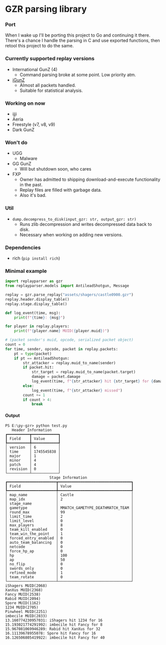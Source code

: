# GZR parsing library

### Port
When I wake up I'll be porting this project to Go and continuing it there.
There's a chance I handle the parsing in C and use exported functions, then retool this project to do the same.


### Currently supported replay versions
- International GunZ (4)
  - Command parsing broke at some point. Low priority atm.
- [iGunZ](https://igunz.net)
  - Almost all packets handled.
  - Suitable for statistical analysis.

### Working on now
- ijji
- Aeria
- Freestyle (v7, v8, v9)
- Dark GunZ

### Won't do
- UGG
  - Malware
- GG GunZ
  - Will but shutdown soon, who cares
- FXP
  - Owner has admitted to shipping download-and-execute functionality in the past.
  - Replay files are filled with garbage data.
  - Also it's bad.

### Util
- `dump.decompress_to_disk(input_gzr: str, output_gzr: str)`
  - Runs zlib decompression and writes decompressed data back to disk.
  - Necessary when working on adding new versions.

### Dependencies
- rich (`pip install rich`)

### Minimal example
```py
import replayparser as gzr
from replayparser.models import AntileadShotgun, Message

replay = gzr.parse_replay("assets/shagers/castle0900.gzr")
replay.header.display_table()
replay.stage.display_table()

def log_event(time, msg):
    print(f"{time}: {msg}")

for player in replay.players:
    print(f"{player.name} MUID({player.muid})")

# (packet sender's muid, opcode, serialized packet object)
count = 0
for time, sender, opcode, packet in replay.packets:
    pt = type(packet)
    if pt == AntileadShotgun:
        str_attacker = replay.muid_to_name(sender)
        if packet.hit:
            str_target = replay.muid_to_name(packet.target)
            damage = packet.damage
            log_event(time, f"{str_attacker} hit {str_target} for {damage}")
        else:
            log_event(time, f"{str_attacker} missed")
        count += 1
        if count > 4:
            break
```

#### Output
```
PS E:\py-gzr> python test.py
   Header Information    
┏━━━━━━━━━━┳━━━━━━━━━━━━┓
┃ Field    ┃ Value      ┃
┡━━━━━━━━━━╇━━━━━━━━━━━━┩
│ version  │ 6          │
│ time     │ 1745545838 │
│ major    │ 1          │
│ minor    │ 4          │
│ patch    │ 4          │
│ revision │ 0          │
└──────────┴────────────┘
                    Stage Information                     
┏━━━━━━━━━━━━━━━━━━━━━━┳━━━━━━━━━━━━━━━━━━━━━━━━━━━━━━━━━┓
┃ Field                ┃ Value                           ┃
┡━━━━━━━━━━━━━━━━━━━━━━╇━━━━━━━━━━━━━━━━━━━━━━━━━━━━━━━━━┩
│ map_name             │ Castle                          │
│ map_idx              │ 2                               │
│ stage_name           │                                 │
│ gametype             │ MMATCH_GAMETYPE_DEATHMATCH_TEAM │
│ round_max            │ 99                              │
│ limit_time           │ 2                               │
│ limit_level          │ 0                               │
│ max_players          │ 8                               │
│ team_kill_enabled    │ 0                               │
│ team_win_the_point   │ 1                               │
│ forced_entry_enabled │ 0                               │
│ auto_team_balancing  │ 0                               │
│ netcode              │ 0                               │
│ force_hp_ap          │ 0                               │
│ hp                   │ 100                             │
│ ap                   │ 50                              │
│ no_flip              │ 0                               │
│ swords_only          │ 0                               │
│ refined_mode         │ 1                               │
│ team_rotate          │ 0                               │
└──────────────────────┴─────────────────────────────────┘
iShagers MUID(2068)
XanXus MUID(2368)
Fancy MUID(2538)
Rabid MUID(2094)
Spore MUID(1162)
1234 MUID(2705)
Pinwheel MUID(2251)
imbecile MUID(2833)
13.160774230957031: iShagers hit 1234 for 16
15.193021774291992: imbecile hit Fancy for 8
15.967081069946289: Rabid hit XanXus for 32
16.11139678955078: Spore hit Fancy for 16
16.126506805419922: imbecile hit Fancy for 40
```